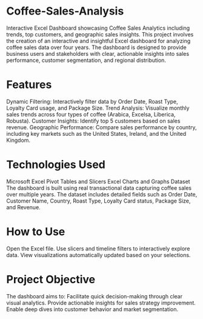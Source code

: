 # Coffee-Sales-Analysis
Interactive Excel Dashboard showcasing Coffee Sales Analytics including trends, top customers, and geographic sales insights.
This project involves the creation of an interactive and insightful Excel dashboard for analyzing coffee sales data over four years. The dashboard is designed to provide business users and stakeholders with clear, actionable insights into sales performance, customer segmentation, and regional distribution.

# Features

Dynamic Filtering: Interactively filter data by Order Date, Roast Type, Loyalty Card usage, and Package Size.
Trend Analysis: Visualize monthly sales trends across four types of coffee (Arabica, Excelsa, Liberica, Robusta).
Customer Insights: Identify top 5 customers based on sales revenue.
Geographic Performance: Compare sales performance by country, including key markets such as the United States, Ireland, and the United Kingdom.

# Technologies Used

Microsoft Excel
Pivot Tables and Slicers
Excel Charts and Graphs
Dataset
The dashboard is built using real transactional data capturing coffee sales over multiple years. The dataset includes detailed fields such as Order Date, Customer Name, Country, Roast Type, Loyalty Card status, Package Size, and Revenue.

# How to Use

Open the Excel file.
Use slicers and timeline filters to interactively explore data.
View visualizations automatically updated based on your selections.

# Project Objective

The dashboard aims to:
Facilitate quick decision-making through clear visual analytics.
Provide actionable insights for sales strategy improvement.
Enable deep dives into customer behavior and market segmentation.

